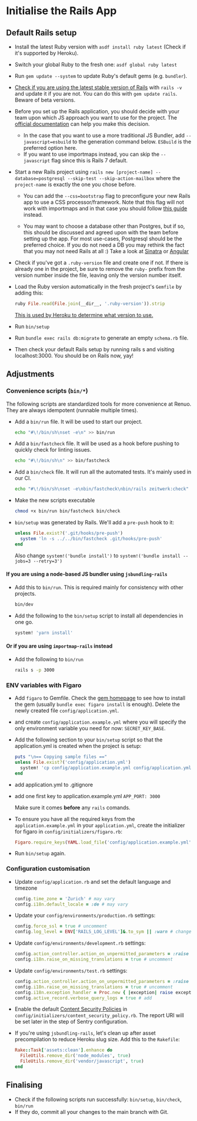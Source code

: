 # Initialise the Rails App

## Default Rails setup

* Install the latest Ruby version with `asdf install ruby latest` (Check if it's supported by Heroku).

* Switch your global Ruby to the fresh one: `asdf global ruby latest`

* Run `gem update --system` to update Ruby's default gems (e.g. `bundler`).

* [Check if you are using the latest stable version of Rails](http://rubyonrails.org/) with `rails -v` and update it if
  you are not.
  You can do this with `gem update rails`. Beware of beta versions.

* Before you set up the Rails application, you should decide with your team upon which JS approach you want to use for
  the project.
  The [official documentation](https://guides.rubyonrails.org/working_with_javascript_in_rails.html#choosing-between-import-maps-and-a-javascript-bundler)
  can help you make this decision.
    * In the case that you want to use a more traditional JS Bundler, add `--javascript=esbuild` to the generation
      command below. `ESBuild` is the preferred option here.
    * If you want to use importmaps instead, you can skip the `--javascript` flag since this is Rails 7 default.

* Start a new Rails project using `rails new [project-name] --database=postgresql --skip-test --skip-action-mailbox`
  where the `project-name` is exactly the one you chose before.

    * You can add the `--css=bootstrap` flag to preconfigure your new Rails app to use a CSS processor/framework.
      Note that this flag will not work with importmaps and in that case you should
      follow [this guide](https://dev.to/coorasse/rails-7-bootstrap-5-and-importmaps-without-nodejs-4g8) instead.

    * You may want to choose a database other than Postgres, but if so, this should be discussed and agreed upon with
      the team before setting up the app. For most use-cases, Postgresql should be the preferred choice.
      If you do not need a DB you may rethink the fact that you may not need Rails at all :) Take a look
      at [Sinatra](http://www.sinatrarb.com/) or [Angular](https://angular.io/)

* Check if you've got a `.ruby-version` file and create one if not. If there is already one in the project, be sure to
  remove the `ruby-` prefix from the version number inside the file, leaving only the version number itself.

* Load the Ruby version automatically in the fresh project's `Gemfile` by adding this:

  ```rb
  ruby File.read(File.join(__dir__, '.ruby-version')).strip
  ```

  [This is used by Heroku to determine what version to use.](https://devcenter.heroku.com/articles/ruby-versions)

* Run `bin/setup`

* Run `bundle exec rails db:migrate` to generate an empty `schema.rb` file.

* Then check your default Rails setup by running rails s and visiting localhost:3000. You should be on Rails now, yay!

## Adjustments

### Convenience scripts (`bin/*`)

The following scripts are standardized tools for more convenience at Renuo.
They are always idempotent (runnable multiple times).

* Add a `bin/run` file. It will be used to start our project.

  ```sh
  echo "#\!/bin/sh\nset -e\n" >> bin/run
  ```

* Add a `bin/fastcheck` file. It will be used as a hook before pushing to quickly check for linting issues.

  ```sh
  echo "#\!/bin/sh\n" >> bin/fastcheck
  ```

* Add a `bin/check` file. It will run all the automated tests. It's mainly used in our CI.

  ```sh
  echo "#\!/bin/sh\nset -e\nbin/fastcheck\nbin/rails zeitwerk:check" > bin/check
  ```

* Make the new scripts executable

  ```sh
  chmod +x bin/run bin/fastcheck bin/check
  ```

* `bin/setup` was generated by Rails. We'll add a `pre-push` hook to it:

  ```ruby
  unless File.exist?('.git/hooks/pre-push')
    system 'ln -s ../../bin/fastcheck .git/hooks/pre-push'
  end
  ```

  Also change `system!('bundle install')` to `system!('bundle install --jobs=3 --retry=3')`

#### If you are using a node-based JS bundler using `jsbundling-rails`

* Add this to `bin/run`. This is required mainly for consistency with other projects.

  ```sh
  bin/dev
  ```

* Add the following to the `bin/setup` script to install all dependencies in one go.

  ```ruby
  system! 'yarn install'
  ```

#### Or if you are using `importmap-rails` instead

* Add the following to `bin/run`

  ```sh
  rails s -p 3000
  ```

### ENV variables with Figaro

* Add `figaro` to Gemfile. Check the [gem homepage](https://github.com/laserlemon/figaro) to see how to install the gem
  (usually `bundle exec figaro install` is enough). Delete the newly created file `config/application.yml`.
* and create `config/application.example.yml` where you will specify the only environment variable you need for now:
  `SECRET_KEY_BASE`.
* Add the following section to your `bin/setup` script so that the application.yml is created when the project is setup:

  ```ruby
  puts "\n== Copying sample files =="
  unless File.exist?('config/application.yml')
    system! 'cp config/application.example.yml config/application.yml'
  end
  ```

* add application.yml to .gitignore
* add one first key to application.example.yml `APP_PORT: 3000`

  Make sure it comes **before** any `rails` comands.
* To ensure you have all the required keys from the `application.example.yml` in your `application.yml`,
  create the initializer for figaro in `config/initializers/figaro.rb`:

  ```ruby
  Figaro.require_keys(YAML.load_file('config/application.example.yml').keys - %w[test production development])
  ```

* Run `bin/setup` again.

### Configuration customisation

* Update `config/application.rb` and set the default language and timezone

  ```ruby
  config.time_zone = 'Zurich' # may vary
  config.i18n.default_locale = :de # may vary
  ```

* Update your `config/environments/production.rb` settings:

  ```ruby
  config.force_ssl = true # uncomment
  config.log_level = ENV['RAILS_LOG_LEVEL']&.to_sym || :warn # change
  ```

* Update `config/environments/development.rb` settings:

  ```ruby
  config.action_controller.action_on_unpermitted_parameters = :raise
  config.i18n.raise_on_missing_translations = true # uncomment
  ```

* Update `config/environments/test.rb` settings:

  ```ruby
  config.action_controller.action_on_unpermitted_parameters = :raise
  config.i18n.raise_on_missing_translations = true # uncomment
  config.i18n.exception_handler = Proc.new { |exception| raise exception.to_exception } # add
  config.active_record.verbose_query_logs = true # add
  ```

* Enable the
  default [Content Security Policies](https://github.com/renuo/applications-setup-guide/blob/master/ruby_on_rails/content_security_policy.md)
  in `config/initializers/content_security_policy.rb`.
  The report URI will be set later in the step of Sentry configuration.

* If you're using `jsbundling-rails`, let's clean up after asset precompilation
  to reduce Heroku slug size. Add this to the `Rakefile`:

  ```ruby
  Rake::Task['assets:clean'].enhance do
    FileUtils.remove_dir('node_modules', true)
    FileUtils.remove_dir('vendor/javascript', true)
  end
  ```

## Finalising

* Check if the following scripts run successfully: `bin/setup`, `bin/check`, `bin/run`
* If they do, commit all your changes to the main branch with Git.
